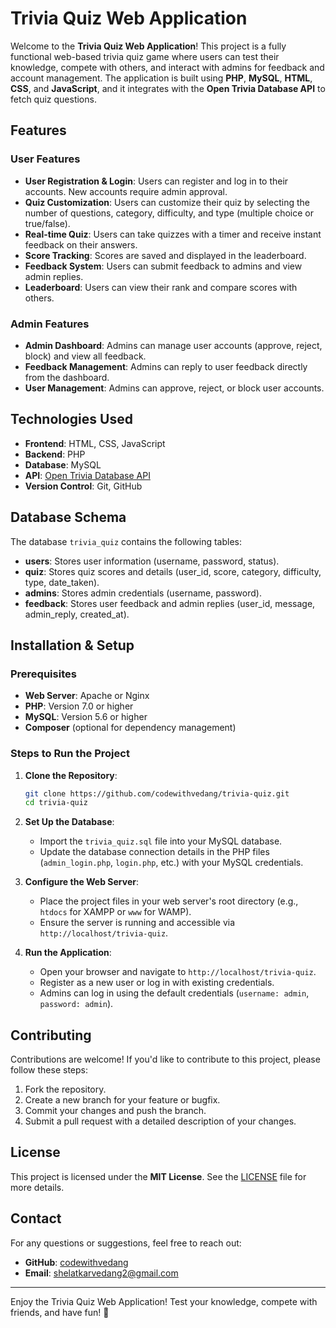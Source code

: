 # Trivia Quiz Web Application

Welcome to the **Trivia Quiz Web Application**! This project is a fully functional web-based trivia quiz game where users can test their knowledge, compete with others, and interact with admins for feedback and account management. The application is built using **PHP**, **MySQL**, **HTML**, **CSS**, and **JavaScript**, and it integrates with the **Open Trivia Database API** to fetch quiz questions.

## Features

### User Features
- **User Registration & Login**: Users can register and log in to their accounts. New accounts require admin approval.
- **Quiz Customization**: Users can customize their quiz by selecting the number of questions, category, difficulty, and type (multiple choice or true/false).
- **Real-time Quiz**: Users can take quizzes with a timer and receive instant feedback on their answers.
- **Score Tracking**: Scores are saved and displayed in the leaderboard.
- **Feedback System**: Users can submit feedback to admins and view admin replies.
- **Leaderboard**: Users can view their rank and compare scores with others.

### Admin Features
- **Admin Dashboard**: Admins can manage user accounts (approve, reject, block) and view all feedback.
- **Feedback Management**: Admins can reply to user feedback directly from the dashboard.
- **User Management**: Admins can approve, reject, or block user accounts.

## Technologies Used
- **Frontend**: HTML, CSS, JavaScript
- **Backend**: PHP
- **Database**: MySQL
- **API**: [Open Trivia Database API](https://opentdb.com/)
- **Version Control**: Git, GitHub

## Database Schema
The database `trivia_quiz` contains the following tables:
- **users**: Stores user information (username, password, status).
- **quiz**: Stores quiz scores and details (user_id, score, category, difficulty, type, date_taken).
- **admins**: Stores admin credentials (username, password).
- **feedback**: Stores user feedback and admin replies (user_id, message, admin_reply, created_at).

## Installation & Setup

### Prerequisites
- **Web Server**: Apache or Nginx
- **PHP**: Version 7.0 or higher
- **MySQL**: Version 5.6 or higher
- **Composer** (optional for dependency management)

### Steps to Run the Project
1. **Clone the Repository**:
   ```bash
   git clone https://github.com/codewithvedang/trivia-quiz.git
   cd trivia-quiz
   ```

2. **Set Up the Database**:
   - Import the `trivia_quiz.sql` file into your MySQL database.
   - Update the database connection details in the PHP files (`admin_login.php`, `login.php`, etc.) with your MySQL credentials.

3. **Configure the Web Server**:
   - Place the project files in your web server's root directory (e.g., `htdocs` for XAMPP or `www` for WAMP).
   - Ensure the server is running and accessible via `http://localhost/trivia-quiz`.

4. **Run the Application**:
   - Open your browser and navigate to `http://localhost/trivia-quiz`.
   - Register as a new user or log in with existing credentials.
   - Admins can log in using the default credentials (`username: admin`, `password: admin`).



## Contributing
Contributions are welcome! If you'd like to contribute to this project, please follow these steps:
1. Fork the repository.
2. Create a new branch for your feature or bugfix.
3. Commit your changes and push the branch.
4. Submit a pull request with a detailed description of your changes.

## License
This project is licensed under the **MIT License**. See the [LICENSE](LICENSE) file for more details.

## Contact
For any questions or suggestions, feel free to reach out:
- **GitHub**: [codewithvedang](https://github.com/codewithvedang)
- **Email**: shelatkarvedang2@gmail.com

---

Enjoy the Trivia Quiz Web Application! Test your knowledge, compete with friends, and have fun! 🎉
